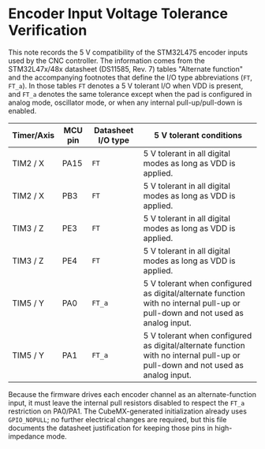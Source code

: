 # Encoder Input Voltage Tolerance Verification

This note records the 5 V compatibility of the STM32L475 encoder inputs used by the CNC controller. The information comes from the STM32L47x/48x datasheet (DS11585, Rev. 7) tables "Alternate function" and the accompanying footnotes that define the I/O type abbreviations (`FT`, `FT_a`). In those tables `FT` denotes a 5 V tolerant I/O when VDD is present, and `FT_a` denotes the same tolerance except when the pad is configured in analog mode, oscillator mode, or when any internal pull-up/pull-down is enabled.

| Timer/Axis | MCU pin | Datasheet I/O type | 5 V tolerant conditions |
|------------|---------|--------------------|-------------------------|
| TIM2 / X   | PA15    | `FT`               | 5 V tolerant in all digital modes as long as VDD is applied. |
| TIM2 / X   | PB3     | `FT`               | 5 V tolerant in all digital modes as long as VDD is applied. |
| TIM3 / Z   | PE3     | `FT`               | 5 V tolerant in all digital modes as long as VDD is applied. |
| TIM3 / Z   | PE4     | `FT`               | 5 V tolerant in all digital modes as long as VDD is applied. |
| TIM5 / Y   | PA0     | `FT_a`             | 5 V tolerant when configured as digital/alternate function with no internal pull-up or pull-down and not used as analog input. |
| TIM5 / Y   | PA1     | `FT_a`             | 5 V tolerant when configured as digital/alternate function with no internal pull-up or pull-down and not used as analog input. |

Because the firmware drives each encoder channel as an alternate-function input, it must leave the internal pull resistors disabled to respect the `FT_a` restriction on PA0/PA1. The CubeMX-generated initialization already uses `GPIO_NOPULL`; no further electrical changes are required, but this file documents the datasheet justification for keeping those pins in high-impedance mode.
